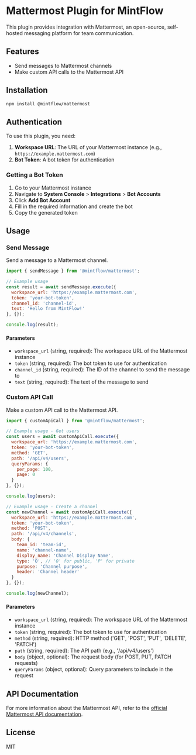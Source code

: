 # Mattermost Plugin for MintFlow

This plugin provides integration with Mattermost, an open-source, self-hosted messaging platform for team communication.

## Features

- Send messages to Mattermost channels
- Make custom API calls to the Mattermost API

## Installation

```bash
npm install @mintflow/mattermost
```

## Authentication

To use this plugin, you need:

1. **Workspace URL**: The URL of your Mattermost instance (e.g., `https://example.mattermost.com`)
2. **Bot Token**: A bot token for authentication

### Getting a Bot Token

1. Go to your Mattermost instance
2. Navigate to **System Console** > **Integrations** > **Bot Accounts**
3. Click **Add Bot Account**
4. Fill in the required information and create the bot
5. Copy the generated token

## Usage

### Send Message

Send a message to a Mattermost channel.

```javascript
import { sendMessage } from '@mintflow/mattermost';

// Example usage
const result = await sendMessage.execute({
  workspace_url: 'https://example.mattermost.com',
  token: 'your-bot-token',
  channel_id: 'channel-id',
  text: 'Hello from MintFlow!'
}, {});

console.log(result);
```

#### Parameters

- `workspace_url` (string, required): The workspace URL of the Mattermost instance
- `token` (string, required): The bot token to use for authentication
- `channel_id` (string, required): The ID of the channel to send the message to
- `text` (string, required): The text of the message to send

### Custom API Call

Make a custom API call to the Mattermost API.

```javascript
import { customApiCall } from '@mintflow/mattermost';

// Example usage - Get users
const users = await customApiCall.execute({
  workspace_url: 'https://example.mattermost.com',
  token: 'your-bot-token',
  method: 'GET',
  path: '/api/v4/users',
  queryParams: {
    per_page: 100,
    page: 0
  }
}, {});

console.log(users);

// Example usage - Create a channel
const newChannel = await customApiCall.execute({
  workspace_url: 'https://example.mattermost.com',
  token: 'your-bot-token',
  method: 'POST',
  path: '/api/v4/channels',
  body: {
    team_id: 'team-id',
    name: 'channel-name',
    display_name: 'Channel Display Name',
    type: 'O', // 'O' for public, 'P' for private
    purpose: 'Channel purpose',
    header: 'Channel header'
  }
}, {});

console.log(newChannel);
```

#### Parameters

- `workspace_url` (string, required): The workspace URL of the Mattermost instance
- `token` (string, required): The bot token to use for authentication
- `method` (string, required): HTTP method ('GET', 'POST', 'PUT', 'DELETE', 'PATCH')
- `path` (string, required): The API path (e.g., '/api/v4/users')
- `body` (object, optional): The request body (for POST, PUT, PATCH requests)
- `queryParams` (object, optional): Query parameters to include in the request

## API Documentation

For more information about the Mattermost API, refer to the [official Mattermost API documentation](https://api.mattermost.com/).

## License

MIT
